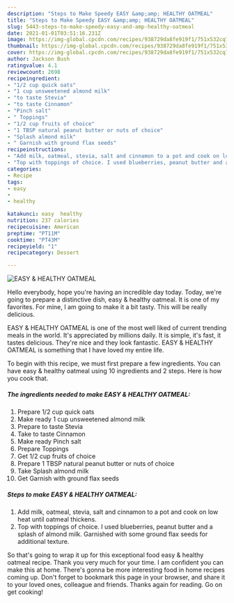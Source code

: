 ```yaml
---
description: "Steps to Make Speedy EASY &amp;amp; HEALTHY OATMEAL"
title: "Steps to Make Speedy EASY &amp;amp; HEALTHY OATMEAL"
slug: 5443-steps-to-make-speedy-easy-and-amp-healthy-oatmeal
date: 2021-01-01T03:51:16.231Z
image: https://img-global.cpcdn.com/recipes/938729da8fe919f1/751x532cq70/easy-healthy-oatmeal-recipe-main-photo.jpg
thumbnail: https://img-global.cpcdn.com/recipes/938729da8fe919f1/751x532cq70/easy-healthy-oatmeal-recipe-main-photo.jpg
cover: https://img-global.cpcdn.com/recipes/938729da8fe919f1/751x532cq70/easy-healthy-oatmeal-recipe-main-photo.jpg
author: Jackson Bush
ratingvalue: 4.1
reviewcount: 2698
recipeingredient:
- "1/2 cup quick oats"
- "1 cup unsweetened almond milk"
- "to taste Stevia"
- "to taste Cinnamon"
- "Pinch salt"
- " Toppings"
- "1/2 cup fruits of choice"
- "1 TBSP natural peanut butter or nuts of choice"
- "Splash almond milk"
- " Garnish with ground flax seeds"
recipeinstructions:
- "Add milk, oatmeal, stevia, salt and cinnamon to a pot and cook on low heat until oatmeal thickens."
- "Top with toppings of choice. I used blueberries, peanut butter and a splash of almond milk. Garnished with some ground flax seeds for additional texture."
categories:
- Recipe
tags:
- easy
- 
- healthy

katakunci: easy  healthy 
nutrition: 237 calories
recipecuisine: American
preptime: "PT11M"
cooktime: "PT43M"
recipeyield: "1"
recipecategory: Dessert

---
```



![EASY &amp; HEALTHY OATMEAL](https://img-global.cpcdn.com/recipes/938729da8fe919f1/751x532cq70/easy-healthy-oatmeal-recipe-main-photo.jpg)

Hello everybody, hope you're having an incredible day today. Today, we're going to prepare a distinctive dish, easy &amp; healthy oatmeal. It is one of my favorites. For mine, I am going to make it a bit tasty. This will be really delicious.



EASY &amp; HEALTHY OATMEAL is one of the most well liked of current trending meals in the world. It's appreciated by millions daily. It is simple, it's fast, it tastes delicious. They're nice and they look fantastic. EASY &amp; HEALTHY OATMEAL is something that I have loved my entire life.


To begin with this recipe, we must first prepare a few ingredients. You can have easy &amp; healthy oatmeal using 10 ingredients and 2 steps. Here is how you cook that.

<!--inarticleads1-->

##### The ingredients needed to make EASY &amp; HEALTHY OATMEAL:

1. Prepare 1/2 cup quick oats
1. Make ready 1 cup unsweetened almond milk
1. Prepare to taste Stevia
1. Take to taste Cinnamon
1. Make ready Pinch salt
1. Prepare  Toppings
1. Get 1/2 cup fruits of choice
1. Prepare 1 TBSP natural peanut butter or nuts of choice
1. Take Splash almond milk
1. Get  Garnish with ground flax seeds




<!--inarticleads2-->

##### Steps to make EASY &amp; HEALTHY OATMEAL:

1. Add milk, oatmeal, stevia, salt and cinnamon to a pot and cook on low heat until oatmeal thickens.
1. Top with toppings of choice. I used blueberries, peanut butter and a splash of almond milk. Garnished with some ground flax seeds for additional texture.




So that's going to wrap it up for this exceptional food easy &amp; healthy oatmeal recipe. Thank you very much for your time. I am confident you can make this at home. There's gonna be more interesting food in home recipes coming up. Don't forget to bookmark this page in your browser, and share it to your loved ones, colleague and friends. Thanks again for reading. Go on get cooking!
